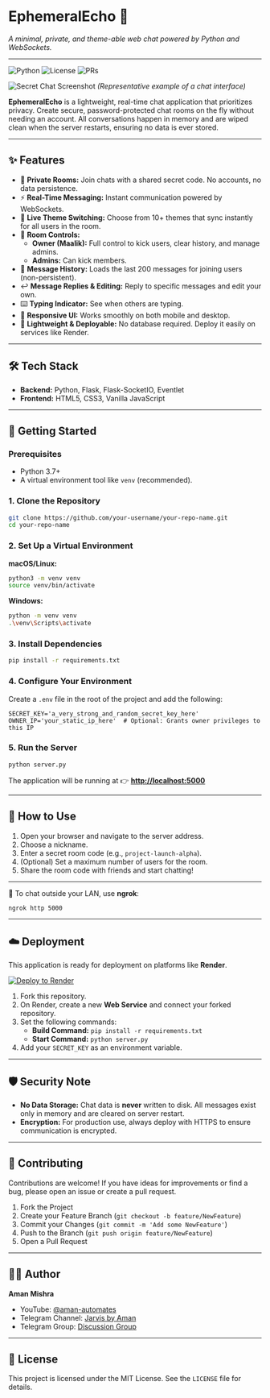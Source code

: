 # EphemeralEcho 🤫

*A minimal, private, and theme-able web chat powered by Python and WebSockets.*

---

![Python](https://img.shields.io/badge/python-3.7%2B-blue)
![License](https://img.shields.io/badge/license-MIT-green)
![PRs](https://img.shields.io/badge/PRs-welcome-brightgreen)

![Secret Chat Screenshot](https://user-images.githubusercontent.com/1011227/151693990-a2e57a92-39e3-45b0-820c-e22f9585f859.png)
*(Representative example of a chat interface)*

**EphemeralEcho** is a lightweight, real-time chat application that prioritizes privacy. Create secure, password-protected chat rooms on the fly without needing an account. All conversations happen in memory and are wiped clean when the server restarts, ensuring no data is ever stored.

---

## ✨ Features

-   🔐 **Private Rooms:** Join chats with a shared secret code. No accounts, no data persistence.
-   ⚡ **Real-Time Messaging:** Instant communication powered by WebSockets.
-   🎨 **Live Theme Switching:** Choose from 10+ themes that sync instantly for all users in the room.
-   👑 **Room Controls:**
    -   **Owner (Maalik):** Full control to kick users, clear history, and manage admins.
    -   **Admins:** Can kick members.
-   📝 **Message History:** Loads the last 200 messages for joining users (non-persistent).
-   ↩️ **Message Replies & Editing:** Reply to specific messages and edit your own.
-   ⌨️ **Typing Indicator:** See when others are typing.
-   📱 **Responsive UI:** Works smoothly on both mobile and desktop.
-   🚀 **Lightweight & Deployable:** No database required. Deploy it easily on services like Render.

---

## 🛠️ Tech Stack

-   **Backend:** Python, Flask, Flask-SocketIO, Eventlet
-   **Frontend:** HTML5, CSS3, Vanilla JavaScript

---

## 🚀 Getting Started

### Prerequisites

-   Python 3.7+
-   A virtual environment tool like `venv` (recommended).

### 1. Clone the Repository

```bash
git clone https://github.com/your-username/your-repo-name.git
cd your-repo-name
```

### 2. Set Up a Virtual Environment

**macOS/Linux:**

```bash
python3 -m venv venv
source venv/bin/activate
```

**Windows:**

```bash
python -m venv venv
.\venv\Scripts\activate
```

### 3. Install Dependencies

```bash
pip install -r requirements.txt
```

### 4. Configure Your Environment

Create a `.env` file in the root of the project and add the following:

```env
SECRET_KEY='a_very_strong_and_random_secret_key_here'
OWNER_IP='your_static_ip_here'  # Optional: Grants owner privileges to this IP
```

### 5. Run the Server

```bash
python server.py
```

The application will be running at 👉 **[http://localhost:5000](http://localhost:5000)**

---

## 💬 How to Use

1.  Open your browser and navigate to the server address.
2.  Choose a nickname.
3.  Enter a secret room code (e.g., `project-launch-alpha`).
4.  (Optional) Set a maximum number of users for the room.
5.  Share the room code with friends and start chatting!

---

📢 To chat outside your LAN, use **ngrok**:

```bash
ngrok http 5000
```

---

## ☁️ Deployment

This application is ready for deployment on platforms like **Render**.

[![Deploy to Render](https://render.com/images/deploy-to-render-button.svg)](https://render.com/deploy)

1.  Fork this repository.
2.  On Render, create a new **Web Service** and connect your forked repository.
3.  Set the following commands:
    -   **Build Command:** `pip install -r requirements.txt`
    -   **Start Command:** `python server.py`
4.  Add your `SECRET_KEY` as an environment variable.

---

## 🛡️ Security Note

-   **No Data Storage:** Chat data is **never** written to disk. All messages exist only in memory and are cleared on server restart.
-   **Encryption:** For production use, always deploy with HTTPS to ensure communication is encrypted.

---

## 🤝 Contributing

Contributions are welcome! If you have ideas for improvements or find a bug, please open an issue or create a pull request.

1.  Fork the Project
2.  Create your Feature Branch (`git checkout -b feature/NewFeature`)
3.  Commit your Changes (`git commit -m 'Add some NewFeature'`)
4.  Push to the Branch (`git push origin feature/NewFeature`)
5.  Open a Pull Request

---

## 👨‍💻 Author

**Aman Mishra**

* YouTube: [@aman-automates](https://youtube.com/@aman-automates)
* Telegram Channel: [Jarvis by Aman](https://t.me/jarvisbyamanchannel)
* Telegram Group: [Discussion Group](https://t.me/jarvisbyaman)

---

## 📜 License

This project is licensed under the MIT License. See the `LICENSE` file for details.

